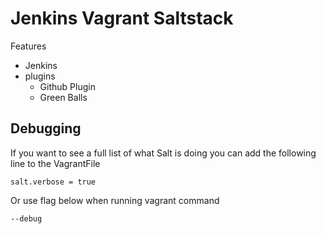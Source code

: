 # Jenkins Vagrant Saltstack

Features

* Jenkins
* plugins
  * Github Plugin
  * Green Balls

## Debugging

If you want to see a full list of what Salt is doing you can add the following line to the VagrantFile

```
salt.verbose = true
```

Or use flag below when running vagrant command

```
--debug
```

